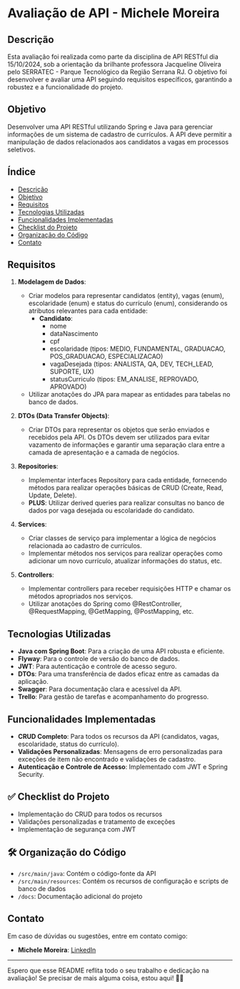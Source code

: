 # Avaliação de API - Michele Moreira

## Descrição

Esta avaliação foi realizada como parte da disciplina de API RESTful dia 15/10/2024, sob a orientação da brilhante professora Jacqueline Oliveira pelo SERRATEC - Parque Tecnológico da Região Serrana RJ. O objetivo foi desenvolver e avaliar uma API seguindo requisitos específicos, garantindo a robustez e a funcionalidade do projeto.

## Objetivo

Desenvolver uma API RESTful utilizando Spring e Java para gerenciar informações de um sistema de cadastro de currículos. A API deve permitir a manipulação de dados relacionados aos candidatos a vagas em processos seletivos.

## Índice

- [Descrição](#descrição)
- [Objetivo](#objetivo)
- [Requisitos](#requisitos)
- [Tecnologias Utilizadas](#tecnologias-utilizadas)
- [Funcionalidades Implementadas](#funcionalidades-implementadas)
- [Checklist do Projeto](#checklist-do-projeto)
- [Organização do Código](#organização-do-código)
- [Contato](#contato)

## Requisitos

1. **Modelagem de Dados**:
   - Criar modelos para representar candidatos (entity), vagas (enum), escolaridade (enum) e status do currículo (enum), considerando os atributos relevantes para cada entidade:
     - **Candidato**:
       - nome
       - dataNascimento
       - cpf
       - escolaridade (tipos: MEDIO, FUNDAMENTAL, GRADUACAO, POS_GRADUACAO, ESPECIALIZACAO)
       - vagaDesejada (tipos: ANALISTA, QA, DEV, TECH_LEAD, SUPORTE, UX)
       - statusCurriculo (tipos: EM_ANALISE, REPROVADO, APROVADO)
   - Utilizar anotações do JPA para mapear as entidades para tabelas no banco de dados.

2. **DTOs (Data Transfer Objects)**:
   - Criar DTOs para representar os objetos que serão enviados e recebidos pela API. Os DTOs devem ser utilizados para evitar vazamento de informações e garantir uma separação clara entre a camada de apresentação e a camada de negócios.

3. **Repositories**:
   - Implementar interfaces Repository para cada entidade, fornecendo métodos para realizar operações básicas de CRUD (Create, Read, Update, Delete).
   - **PLUS**: Utilizar derived queries para realizar consultas no banco de dados por vaga desejada ou escolaridade do candidato.

4. **Services**:
   - Criar classes de serviço para implementar a lógica de negócios relacionada ao cadastro de currículos.
   - Implementar métodos nos serviços para realizar operações como adicionar um novo currículo, atualizar informações do status, etc.

5. **Controllers**:
   - Implementar controllers para receber requisições HTTP e chamar os métodos apropriados nos serviços.
   - Utilizar anotações do Spring como @RestController, @RequestMapping, @GetMapping, @PostMapping, etc.

## Tecnologias Utilizadas

- **Java com Spring Boot**: Para a criação de uma API robusta e eficiente.
- **Flyway**: Para o controle de versão do banco de dados.
- **JWT**: Para autenticação e controle de acesso seguro.
- **DTOs**: Para uma transferência de dados eficaz entre as camadas da aplicação.
- **Swagger**: Para documentação clara e acessível da API.
- **Trello**: Para gestão de tarefas e acompanhamento do progresso.

## Funcionalidades Implementadas

- **CRUD Completo**: Para todos os recursos da API (candidatos, vagas, escolaridade, status do currículo).
- **Validações Personalizadas**: Mensagens de erro personalizadas para exceções de item não encontrado e validações de cadastro.
- **Autenticação e Controle de Acesso**: Implementado com JWT e Spring Security.

## ✅ Checklist do Projeto

- Implementação do CRUD para todos os recursos
- Validações personalizadas e tratamento de exceções
- Implementação de segurança com JWT

## 🛠️ Organização do Código

- `/src/main/java`: Contém o código-fonte da API
- `/src/main/resources`: Contém os recursos de configuração e scripts de banco de dados
- `/docs`: Documentação adicional do projeto

## Contato

Em caso de dúvidas ou sugestões, entre em contato comigo:

- **Michele Moreira**: [LinkedIn](https://www.linkedin.com/in/michelemoreira/)

---

Espero que esse README reflita todo o seu trabalho e dedicação na avaliação! Se precisar de mais alguma coisa, estou aqui! 🌟🚀

